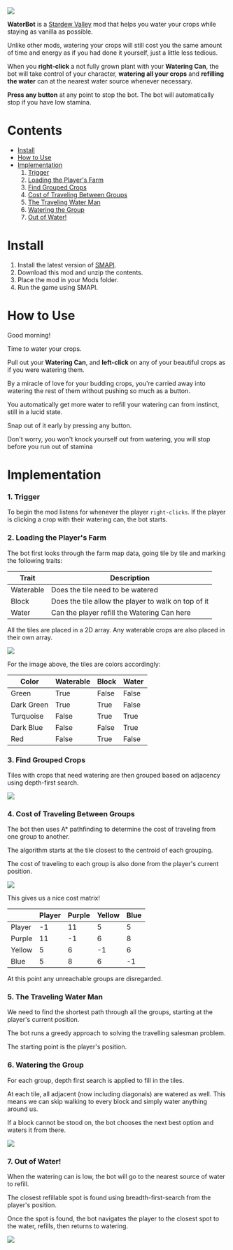  <img src="https://raw.githubusercontent.com/andyruwruw/stardew-valley-water-bot/main/documentation/header.gif">

**WaterBot** is a [Stardew Valley](https://www.stardewvalley.net/) mod that helps you water your crops while staying as vanilla as possible.

Unlike other mods, watering your crops will still cost you the same amount of time and energy as if you had done it yourself, just a little less tedious.

When you **right-click** a not fully grown plant with your **Watering Can**, the bot will take control of your character, **watering all your crops** and **refilling the water** can at the nearest water source whenever necessary.

**Press any button** at any point to stop the bot. The bot will automatically stop if you have low stamina.

# Contents

- [Install](#install)
- [How to Use](#how-to-use)
- [Implementation](#implementation)
  1. [Trigger](#1-trigger)
  2. [Loading the Player's Farm](##2-loading-the-players-farm)
  3. [Find Grouped Crops](#3-find-grouped-crops)
  4. [Cost of Traveling Between Groups](#4-cost-of-traveling-between-groups)
  5. [The Traveling Water Man](#5-the-traveling-water-man)
  6. [Watering the Group](#6-watering-the-group)
  7. [Out of Water!](#7-out-of-water)

# Install

1. Install the latest version of [SMAPI](https://smapi.io/).
2. Download this mod and unzip the contents.
3. Place the mod in your Mods folder.
4. Run the game using SMAPI.

# How to Use

Good morning!

Time to water your crops.

Pull out your **Watering Can**, and **left-click** on any of your beautiful crops as if you were watering them.

By a miracle of love for your budding crops, you're carried away into watering the rest of them without pushing so much as a button.

You automatically get more water to refill your watering can from instinct, still in a lucid state.

Snap out of it early by pressing any button.

Don't worry, you won't knock yourself out from watering, you will stop before you run out of stamina

# Implementation

### 1. Trigger

To begin the mod listens for whenever the player `right-clicks`. If the player is clicking a crop with their watering can, the bot starts.

### 2. Loading the Player's Farm

The bot first looks through the farm map data, going tile by tile and marking the following traits:

| Trait     | Description                                         |
|-----------|-----------------------------------------------------|
| Waterable | Does the tile need to be watered                    |
| Block     | Does the tile allow the player to walk on top of it |
| Water     | Can the player refill the Watering Can here         |

All the tiles are placed in a 2D array. Any waterable crops are also placed in their own array.

<img src="https://raw.githubusercontent.com/andyruwruw/stardew-valley-water-bot/main/documentation/implementation/load_map.gif">

For the image above, the tiles are colors accordingly:

| Color      | Waterable | Block | Water |
|------------|-----------|-------|-------|
| Green      | True      | False | False |
| Dark Green | True      | True  | False |
| Turquoise  | False     | True  | True  |
| Dark Blue  | False     | False | True  |
| Red        | False     | True  | False |

### 3. Find Grouped Crops

Tiles with crops that need watering are then grouped based on adjacency using depth-first search.

<img src="https://raw.githubusercontent.com/andyruwruw/stardew-valley-water-bot/main/documentation/implementation/find_groups.gif">

### 4. Cost of Traveling Between Groups

The bot then uses A* pathfinding to determine the cost of traveling from one group to another.

The algorithm starts at the tile closest to the centroid of each grouping.

The cost of traveling to each group is also done from the player's current position.

<img src="https://raw.githubusercontent.com/andyruwruw/stardew-valley-water-bot/main/documentation/implementation/cost_matrix.gif">

This gives us a nice cost matrix!

|        | Player | Purple | Yellow | Blue |
|--------|--------|--------|--------|------|
| Player | -1     | 11     | 5      | 5    |
| Purple | 11     | -1     | 6      | 8    |
| Yellow | 5      | 6      | -1     | 6    |
| Blue   | 5      | 8      | 6      | -1   |

At this point any unreachable groups are disregarded.

### 5. The Traveling Water Man

We need to find the shortest path through all the groups, starting at the player's current position.

The bot runs a greedy approach to solving the travelling salesman problem.

The starting point is the player's position.

### 6. Watering the Group

For each group, depth first search is applied to fill in the tiles.

At each tile, all adjacent (now including diagonals) are watered as well. This means we can skip walking to every block and simply water anything around us.

If a block cannot be stood on, the bot chooses the next best option and waters it from there.

<img src="https://raw.githubusercontent.com/andyruwruw/stardew-valley-water-bot/main/documentation/implementation/fill_group.gif">

### 7. Out of Water!

When the watering can is low, the bot will go to the nearest source of water to refill.

The closest refillable spot is found using breadth-first-search from the player's position.

Once the spot is found, the bot navigates the player to the closest spot to the water, refills, then returns to watering.

<img src="https://raw.githubusercontent.com/andyruwruw/stardew-valley-water-bot/main/documentation/implementation/refill_water.gif">
